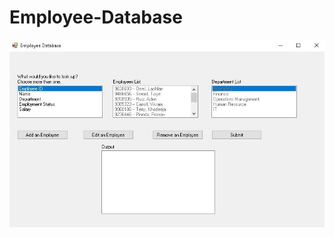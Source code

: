 # Employee-Database
![alt text](https://raw.githubusercontent.com/MarcoAntonioMartinez/Employee-Database/main/Employee%20Database%20Screenshot.jpg)
